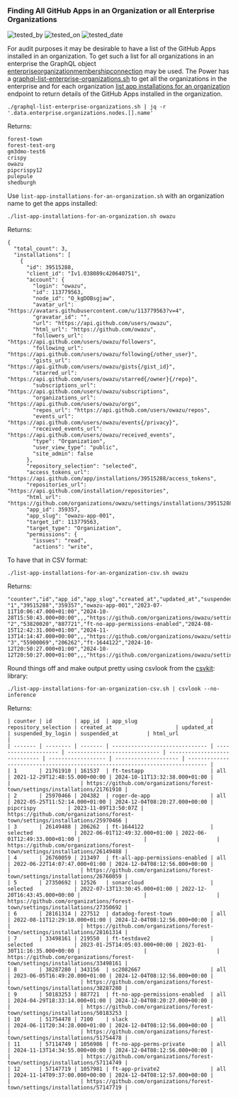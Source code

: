 ### Finding All GitHub Apps in an Organization or all Enterprise Organizations

![tested_by](https://img.shields.io/badge/tested_by-gm3dmo-blue)
![tested_on](https://img.shields.io/badge/tested_on-ghec-blue)
![tested_date](https://img.shields.io/badge/2024--12--04)


For audit purposes it may be desirable to have a list of the GitHub Apps installed in an organization. To get such a list for all organizations in an enterprise the GraphQL object [enterpriseorganizationmembershipconnection](https://docs.github.com/en/graphql/reference/objects#enterpriseorganizationmembershipconnection) may be used. The Power has a [graphql-list-enterprise-organizations.sh](https://github.com/gm3dmo/the-power/blob/main/graphql-list-enterprise-organizations.sh) to get all the organizations in the enterprise and for each organization [list app installations for an organization]() endpoint to return details of the GitHub Apps installed in the organization.

```
./graphql-list-enterprise-organizations.sh | jq -r '.data.enterprise.organizations.nodes.[].name'
```

Returns:

```
forest-town
forest-test-org
gm3dmo-test6
crispy
owazu
pipcrispy12
pulepule
shedburgh
```

Use `list-app-installations-for-an-organization.sh` with an organization name to get the apps installed:

```
./list-app-installations-for-an-organization.sh owazu
```

Returns:

```
{
  "total_count": 3,
  "installations": [
    {
      "id": 39515288,
      "client_id": "Iv1.038089c420640751",
      "account": {
        "login": "owazu",
        "id": 113779563,
        "node_id": "O_kgDOBsgjaw",
        "avatar_url": "https://avatars.githubusercontent.com/u/113779563?v=4",
        "gravatar_id": "",
        "url": "https://api.github.com/users/owazu",
        "html_url": "https://github.com/owazu",
        "followers_url": "https://api.github.com/users/owazu/followers",
        "following_url": "https://api.github.com/users/owazu/following{/other_user}",
        "gists_url": "https://api.github.com/users/owazu/gists{/gist_id}",
        "starred_url": "https://api.github.com/users/owazu/starred{/owner}{/repo}",
        "subscriptions_url": "https://api.github.com/users/owazu/subscriptions",
        "organizations_url": "https://api.github.com/users/owazu/orgs",
        "repos_url": "https://api.github.com/users/owazu/repos",
        "events_url": "https://api.github.com/users/owazu/events{/privacy}",
        "received_events_url": "https://api.github.com/users/owazu/received_events",
        "type": "Organization",
        "user_view_type": "public",
        "site_admin": false
      },
      "repository_selection": "selected",
      "access_tokens_url": "https://api.github.com/app/installations/39515288/access_tokens",
      "repositories_url": "https://api.github.com/installation/repositories",
      "html_url": "https://github.com/organizations/owazu/settings/installations/39515288",
      "app_id": 359357,
      "app_slug": "owazu-app-001",
      "target_id": 113779563,
      "target_type": "Organization",
      "permissions": {
        "issues": "read",
        "actions": "write",
```

To have that in CSV format:

```
./list-app-installations-for-an-organization-csv.sh owazu
```
Returns:
```
"counter","id","app_id","app_slug","created_at","updated_at","suspended_by_login","suspended_at","html_url"
"1","39515288","359357","owazu-app-001","2023-07-11T10:06:47.000+01:00","2024-10-28T15:50:43.000+00:00",,,"https://github.com/organizations/owazu/settings/installations/39515288"
"2","53820020","887721","ft-no-app-permissions-enabled","2024-08-15T12:42:31.000+01:00","2024-11-13T14:14:47.000+00:00",,,"https://github.com/organizations/owazu/settings/installations/53820020"
"3","55900069","206262","ft-1644122","2024-10-12T20:50:27.000+01:00","2024-10-12T20:50:27.000+01:00",,,"https://github.com/organizations/owazu/settings/installations/55900069"
```

Round things off and make output pretty using csvlook from the [csvkit](https://csvkit.readthedocs.io/en/latest/): library:

```
./list-app-installations-for-an-organization-csv.sh | csvlook --no-inference
```

Returns:

```
| counter | id       | app_id  | app_slug                       | repository_selection | created_at                    | updated_at                    | suspended_by_login | suspended_at         | html_url                                                                     |
| ------- | -------- | ------- | ------------------------------ | -------------------- | ----------------------------- | ----------------------------- | ------------------ | -------------------- | ---------------------------------------------------------------------------- |
| 1       | 21761910 | 161537  | ft-testapp                     | all                  | 2021-12-29T12:48:55.000+00:00 | 2024-10-11T13:32:38.000+01:00 |                    |                      | https://github.com/organizations/forest-town/settings/installations/21761910 |
| 2       | 25970466 | 204382  | roger-de-app                   | all                  | 2022-05-25T11:52:14.000+01:00 | 2024-12-04T08:20:27.000+00:00 | pipcrispy          | 2023-11-09T13:50:07Z | https://github.com/organizations/forest-town/settings/installations/25970466 |
| 3       | 26149488 | 206262  | ft-1644122                     | selected             | 2022-06-01T12:49:32.000+01:00 | 2022-06-01T12:49:33.000+01:00 |                    |                      | https://github.com/organizations/forest-town/settings/installations/26149488 |
| 4       | 26760059 | 213497  | ft-all-app-permissions-enabled | all                  | 2022-06-22T14:07:47.000+01:00 | 2024-12-04T08:12:56.000+00:00 |                    |                      | https://github.com/organizations/forest-town/settings/installations/26760059 |
| 5       | 27350692 | 12526   | sonarcloud                     | selected             | 2022-07-13T13:30:45.000+01:00 | 2022-12-20T16:43:45.000+00:00 |                    |                      | https://github.com/organizations/forest-town/settings/installations/27350692 |
| 6       | 28161314 | 227512  | datadog-forest-town            | all                  | 2022-08-11T12:29:18.000+01:00 | 2024-12-04T08:12:56.000+00:00 |                    |                      | https://github.com/organizations/forest-town/settings/installations/28161314 |
| 7       | 33498161 | 219550  | ft-testdave2                   | selected             | 2023-01-25T14:05:03.000+00:00 | 2023-01-30T11:16:35.000+00:00 |                    |                      | https://github.com/organizations/forest-town/settings/installations/33498161 |
| 8       | 38287280 | 343156  | sc2082667                      | all                  | 2023-06-05T16:49:20.000+01:00 | 2024-12-04T08:12:56.000+00:00 |                    |                      | https://github.com/organizations/forest-town/settings/installations/38287280 |
| 9       | 50183253 | 887721  | ft-no-app-permissions-enabled  | all                  | 2024-04-29T18:33:14.000+01:00 | 2024-12-04T08:20:27.000+00:00 |                    |                      | https://github.com/organizations/forest-town/settings/installations/50183253 |
| 10      | 51754478 | 7100    | slack                          | all                  | 2024-06-11T20:34:28.000+01:00 | 2024-12-04T08:12:56.000+00:00 |                    |                      | https://github.com/organizations/forest-town/settings/installations/51754478 |
| 11      | 57114749 | 1056986 | ft-no-app-perms-private        | all                  | 2024-11-13T14:34:55.000+00:00 | 2024-12-04T08:12:56.000+00:00 |                    |                      | https://github.com/organizations/forest-town/settings/installations/57114749 |
| 12      | 57147719 | 1057981 | ft-app-private2                | all                  | 2024-11-14T09:37:00.000+00:00 | 2024-12-04T08:12:57.000+00:00 |                    |                      | https://github.com/organizations/forest-town/settings/installations/57147719 |
```


